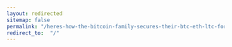 ```yaml
---
layout: redirected
sitemap: false
permalink: "/heres-how-the-bitcoin-family-secures-their-btc-eth-ltc-fortune/"
redirect_to:  "/"
---
```

